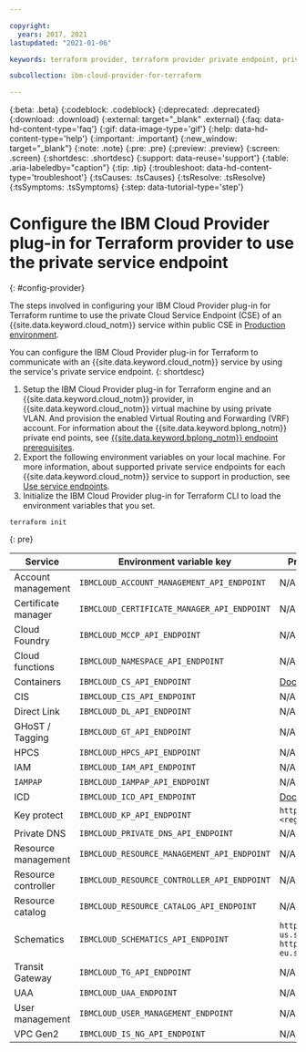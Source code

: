```yaml
---

copyright:
  years: 2017, 2021
lastupdated: "2021-01-06"

keywords: terraform provider, terraform provider private endpoint, private endpoint

subcollection: ibm-cloud-provider-for-terraform

---
```


{:beta: .beta}
{:codeblock: .codeblock}
{:deprecated: .deprecated}
{:download: .download}
{:external: target="_blank" .external}
{:faq: data-hd-content-type='faq'}
{:gif: data-image-type='gif'}
{:help: data-hd-content-type='help'}
{:important: .important}
{:new_window: target="_blank"}
{:note: .note}
{:pre: .pre}
{:preview: .preview}
{:screen: .screen}
{:shortdesc: .shortdesc}
{:support: data-reuse='support'}
{:table: .aria-labeledby="caption"}
{:tip: .tip}
{:troubleshoot: data-hd-content-type='troubleshoot'}
{:tsCauses: .tsCauses}
{:tsResolve: .tsResolve}
{:tsSymptoms: .tsSymptoms}
{:step: data-tutorial-type='step'}


# Configure the IBM Cloud Provider plug-in for Terraform provider to use the private service endpoint
{: #config-provider}

The steps involved in configuring your IBM Cloud Provider plug-in for Terraform runtime to use the private Cloud Service Endpoint (CSE) of an {{site.data.keyword.cloud_notm}} service within  public CSE in [Production environment](https://cloud.ibm.com).

You can configure the IBM Cloud Provider plug-in for Terraform to communicate with an {{site.data.keyword.cloud_notm}} service by using the service's private service endpoint.
{: shortdesc}

1. Setup the IBM Cloud Provider plug-in for Terraform engine and an {{site.data.keyword.cloud_notm}} provider, in {{site.data.keyword.cloud_notm}} virtual machine by using private VLAN. And provision the enabled Virtual Routing and Forwarding (VRF) account. For information about the {{site.data.keyword.bplong_notm}} private end points, see [{{site.data.keyword.bplong_notm}} endpoint prerequisites](/docs/schematics?topic=schematics-private-endpoints#private-network-prereqs).
2. Export the following environment variables on your local machine. For more information, about supported private service endpoints for each {{site.data.keyword.cloud_notm}} service to support in production, see [Use service endpoints](/docs/account?topic=account-vrf-service-endpoint).
3. Initialize the IBM Cloud Provider plug-in for Terraform CLI to load the environment variables that you set.

```
terraform init
```
{: pre}

|Service|Environment variable key|Private service endpoint|
|-------------|--------|----------------|
|Account management|`IBMCLOUD_ACCOUNT_MANAGEMENT_API_ENDPOINT`|N/A|
|Certificate manager|`IBMCLOUD_CERTIFICATE_MANAGER_API_ENDPOINT`|N/A|
|Cloud Foundry|`IBMCLOUD_MCCP_API_ENDPOINT`|N/A|
|Cloud functions|`IBMCLOUD_NAMESPACE_API_ENDPOINT`|N/A|
|Containers|`IBMCLOUD_CS_API_ENDPOINT`|[Docs](/docs/containers?topic=containers-plan_clusters#workeruser-master)|
|CIS|`IBMCLOUD_CIS_API_ENDPOINT`|N/A|
|Direct Link|`IBMCLOUD_DL_API_ENDPOINT`|N/A|
|GHoST / Tagging|`IBMCLOUD_GT_API_ENDPOINT`|N/A|
|HPCS|`IBMCLOUD_HPCS_API_ENDPOINT`|N/A|
|IAM|`IBMCLOUD_IAM_API_ENDPOINT`|N/A|
|`IAMPAP`|`IBMCLOUD_IAMPAP_API_ENDPOINT`|N/A|
|ICD|`IBMCLOUD_ICD_API_ENDPOINT`|[Docs](/docs/account?topic=account-vrf-service-endpoint)|
|Key protect|`IBMCLOUD_KP_API_ENDPOINT`|`https://private.<region>.kms.cloud.ibm.com`|
|Private DNS|`IBMCLOUD_PRIVATE_DNS_API_ENDPOINT`| N/A|
|Resource management|`IBMCLOUD_RESOURCE_MANAGEMENT_API_ENDPOINT`|N/A|
|Resource controller|`IBMCLOUD_RESOURCE_CONTROLLER_API_ENDPOINT`|N/A|
|Resource catalog|`IBMCLOUD_RESOURCE_CATALOG_API_ENDPOINT`|N/A|
|Schematics|`IBMCLOUD_SCHEMATICS_API_ENDPOINT`|`https://private-us.schematics.cloud.ibm.com` <br> `https://private-eu.schematics.cloud.ibm.com`|
|Transit Gateway|`IBMCLOUD_TG_API_ENDPOINT`| N/A|
|UAA|`IBMCLOUD_UAA_ENDPOINT`|N/A|
|User management|`IBMCLOUD_USER_MANAGEMENT_ENDPOINT`|N/A|
|VPC Gen2|`IBMCLOUD_IS_NG_API_ENDPOINT`|N/A|

